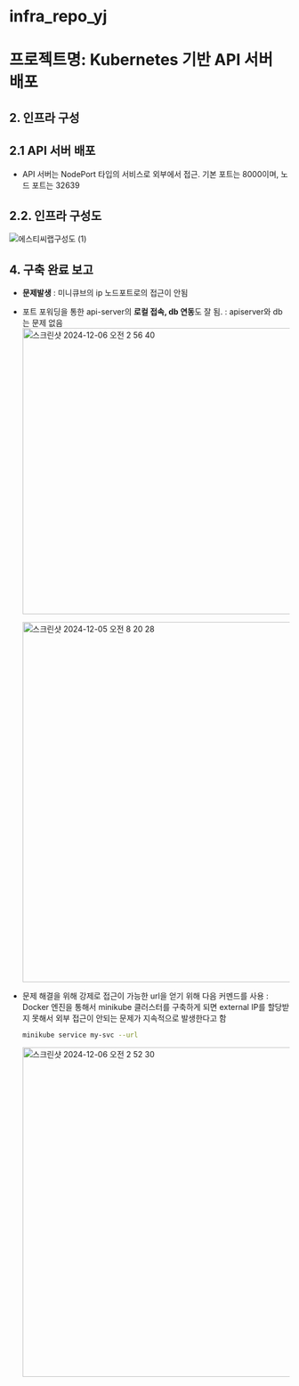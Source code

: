 # infra_repo_yj

# 프로젝트명: Kubernetes 기반 API 서버 배포

## 2. 인프라 구성

## 2.1 API 서버 배포
- API 서버는 NodePort 타입의 서비스로 외부에서 접근. 기본 포트는 8000이며, 노드 포트는 32639

## 2.2. 인프라 구성도
![에스티씨랩구성도 (1)](https://github.com/user-attachments/assets/b5ce48e9-0faa-44f8-867a-a3543c41c257)


## 4. 구축 완료 보고
- **문제발생** : 미니큐브의 ip 노드포트로의 접근이 안됨
- 포트 포워딩을 통한 api-server의 **로컬 접속, db 연동**도 잘 됨.
: apiserver와 db는 문제 없음
  <img width="514" alt="스크린샷 2024-12-06 오전 2 56 40" src="https://github.com/user-attachments/assets/9650e785-42f6-46e9-b51e-943579f34172">

  <img width="647" alt="스크린샷 2024-12-05 오전 8 20 28" src="https://github.com/user-attachments/assets/e246bac1-9247-4f5a-b366-774131337d0f">

- 문제 해결을 위해 강제로 접근이 가능한 url을 얻기 위해 다음 커멘드를 사용
: Docker 엔진을 통해서 minikube 클러스터를 구축하게 되면 external IP를 할당받지 못해서 외부 접근이 안되는 문제가 지속적으로 발생한다고 함
  ```bash
  minikube service my-svc --url
  ```
  
  <img width="592" alt="스크린샷 2024-12-06 오전 2 52 30" src="https://github.com/user-attachments/assets/70809806-329c-45d9-9674-6b04a8522c3b">

